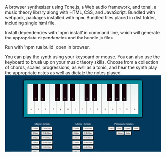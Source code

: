 A browser synthesizer using Tone.js, a Web audio framework, and tonal, a music theory library along with HTML, CSS, and JavaScript. Bundled with webpack, packages installed with npm. Bundled files placed in dist folder, including single html file.

Install dependencies with 'npm install' in command line, which will generate the appropriate dependencies and the bundle.js files.

Run with 'npm run build' open in browser.

You can play the synth using your keyboard or mouse. You can also use the keyboard to brush up on your music theory skills. Choose from a collection of chords, scales, progressions, as well as a tonic, and hear the synth play the appropriate notes as well as dictate the notes played.
![Image](synth1.png?raw=true)
